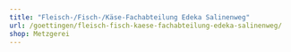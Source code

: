 ```yaml
---
title: "Fleisch-/Fisch-/Käse-Fachabteilung Edeka Salinenweg"
url: /goettingen/fleisch-fisch-kaese-fachabteilung-edeka-salinenweg/
shop: Metzgerei
---
```

